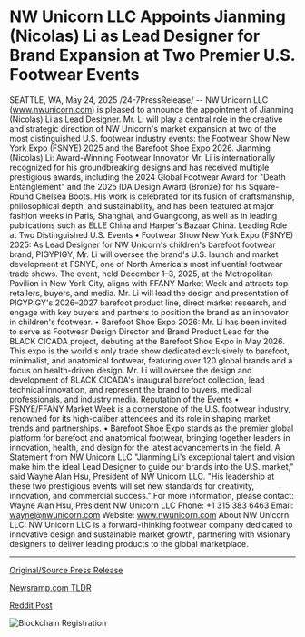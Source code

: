 # NW Unicorn LLC Appoints Jianming (Nicolas) Li as Lead Designer for Brand Expansion at Two Premier U.S. Footwear Events

SEATTLE, WA, May 24, 2025 /24-7PressRelease/ -- NW Unicorn LLC (www.nwunicorn.com) is pleased to announce the appointment of Jianming (Nicolas) Li as Lead Designer. Mr. Li will play a central role in the creative and strategic direction of NW Unicorn's market expansion at two of the most distinguished U.S. footwear industry events: the Footwear Show New York Expo (FSNYE) 2025 and the Barefoot Shoe Expo 2026.  Jianming (Nicolas) Li: Award-Winning Footwear Innovator Mr. Li is internationally recognized for his groundbreaking designs and has received multiple prestigious awards, including the 2024 Global Footwear Award for "Death Entanglement" and the 2025 IDA Design Award (Bronze) for his Square-Round Chelsea Boots. His work is celebrated for its fusion of craftsmanship, philosophical depth, and sustainability, and has been featured at major fashion weeks in Paris, Shanghai, and Guangdong, as well as in leading publications such as ELLE China and Harper's Bazaar China.  Leading Role at Two Distinguished U.S. Events  • Footwear Show New York Expo (FSNYE) 2025: As Lead Designer for NW Unicorn's children's barefoot footwear brand, PIGYPIGY, Mr. Li will oversee the brand's U.S. launch and market development at FSNYE, one of North America's most influential footwear trade shows. The event, held December 1–3, 2025, at the Metropolitan Pavilion in New York City, aligns with FFANY Market Week and attracts top retailers, buyers, and media. Mr. Li will lead the design and presentation of PIGYPIGY's 2026–2027 barefoot product line, direct market research, and engage with key buyers and partners to position the brand as an innovator in children's footwear.  • Barefoot Shoe Expo 2026: Mr. Li has been invited to serve as Footwear Design Director and Brand Product Lead for the BLACK CICADA project, debuting at the Barefoot Shoe Expo in May 2026. This expo is the world's only trade show dedicated exclusively to barefoot, minimalist, and anatomical footwear, featuring over 120 global brands and a focus on health-driven design. Mr. Li will oversee the design and development of BLACK CICADA's inaugural barefoot collection, lead technical innovation, and represent the brand to buyers, medical professionals, and industry media.  Reputation of the Events • FSNYE/FFANY Market Week is a cornerstone of the U.S. footwear industry, renowned for its high-caliber attendees and its role in shaping market trends and partnerships.  • Barefoot Shoe Expo stands as the premier global platform for barefoot and anatomical footwear, bringing together leaders in innovation, health, and design for the latest advancements in the field.  A Statement from NW Unicorn LLC "Jianming Li's exceptional talent and vision make him the ideal Lead Designer to guide our brands into the U.S. market," said Wayne Alan Hsu, President of NW Unicorn LLC. "His leadership at these two prestigious events will set new standards for creativity, innovation, and commercial success."  For more information, please contact: Wayne Alan Hsu, President NW Unicorn LLC Phone: +1 315 383 6463 Email: wayne@nwunicorn.com Website: www.nwunicorn.com  About NW Unicorn LLC: NW Unicorn LLC is a forward-thinking footwear company dedicated to innovative design and sustainable market growth, partnering with visionary designers to deliver leading products to the global marketplace. 

---

[Original/Source Press Release](https://www.24-7pressrelease.com/press-release/523130/nw-unicorn-llc-appoints-jianming-nicolas-li-as-lead-designer-for-brand-expansion-at-two-premier-us-footwear-events)
                    

[Newsramp.com TLDR](https://newsramp.com/curated-news/nw-unicorn-llc-appoints-award-winning-designer-jianming-li-to-lead-market-expansion-at-u-s-footwear-events/db07cb5a3c154e2fb349c385c8b1c3d4) 

 



[Reddit Post](https://www.reddit.com/r/AwardsAndRecognition/comments/1ku5s6l/nw_unicorn_llc_appoints_awardwinning_designer/) 



![Blockchain Registration](https://cdn.newsramp.app/24-7PressRelease/qrcode/255/24/lilydl6a.webp)